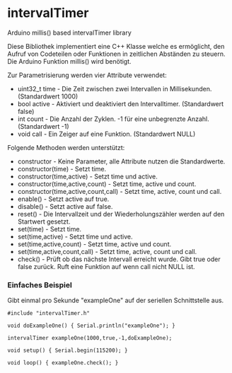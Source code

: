 # intervalTimer
Arduino millis() based intervalTimer library

Diese Bibliothek implementiert eine C++ Klasse welche es ermöglicht, den Aufruf von Codeteilen
oder Funktionen in zeitlichen Abständen zu steuern. Die Arduino Funktion millis() wird benötigt.

Zur Parametrisierung werden vier Attribute verwendet:

* uint32_t time - Die Zeit zwischen zwei Intervallen in Millisekunden. (Standardwert 1000)
* bool active - Aktiviert und deaktiviert den Intervalltimer. (Standardwert false)
* int count - Die Anzahl der Zyklen. -1 für eine unbegrenzte Anzahl. (Standardwert -1)
* void call - Ein Zeiger auf eine Funktion. (Standardwert NULL)

Folgende Methoden werden unterstützt:

* constructor - Keine Parameter, alle Attribute nutzen die Standardwerte.
* constructor(time) - Setzt time.
* constructor(time,active) - Setzt time und active.
* constructor(time,active,count) - Setzt time, active und count.
* constructor(time,active,count,call) - Setzt time, active, count und call.
* enable() - Setzt active auf true.
* disable() - Setzt active auf false.
* reset() - Die Intervallzeit und der Wiederholungszähler werden auf den Startwert gesetzt.
* set(time) - Setzt time.
* set(time,active) - Setzt time und active.
* set(time,active,count) - Setzt time, active und count.
* set(time,active,count,call) - Setzt time, active, count und call.
* check() - Prüft ob das nächste Intervall erreicht wurde. Gibt true oder false zurück. Ruft eine Funktion auf wenn call nicht NULL ist.

### Einfaches Beispiel
Gibt einmal pro Sekunde "exampleOne" auf der seriellen Schnittstelle aus.

    #include "intervalTimer.h"
    
    void doExampleOne() { Serial.println("exampleOne"); }
    
    intervalTimer exampleOne(1000,true,-1,doExampleOne);
    
    void setup() { Serial.begin(115200); }
    
    void loop() { exampleOne.check(); }